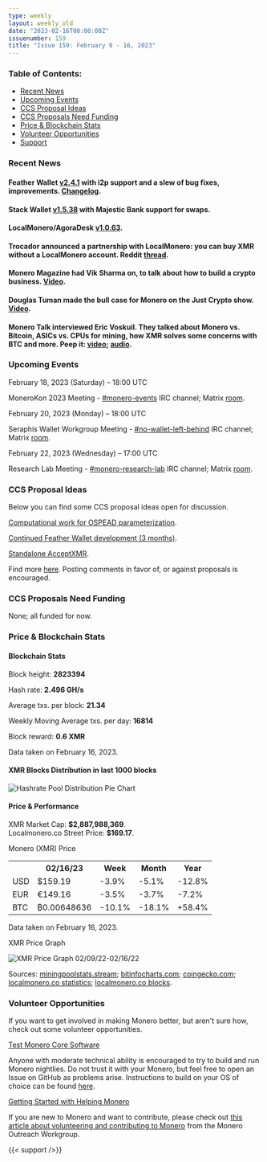 ```yaml
---
type: weekly
layout: weekly_old
date: "2023-02-16T00:00:00Z"
issuenumber: 159
title: "Issue 159: February 9 - 16, 2023"
---
```


<h3>Table of Contents:</h3>
<ul class="contents">
    <li><a href="#news">Recent News</a></li>
    <li><a href="#events">Upcoming Events</a></li>
    <li><a href="#ideas">CCS Proposal Ideas</a></li>
    <li><a href="#proposals">CCS Proposals Need Funding</a></li>
    <li><a href="#stats">Price & Blockchain Stats</a></li>
    <li><a href="#volunteer">Volunteer Opportunities</a></li>
    <li><a href="#support">Support</a></li>
</ul>

<h3 id="news">Recent News</h3>

<div class="newsbyte">
    <h4>Feather Wallet <a href="https://featherwallet.org/download/" target="_blank">v2.4.1</a> with i2p support and a slew of bug fixes, improvements. <a href="https://featherwallet.org/changelog/" target="_blank">Changelog</a>.</h4>
</div>

<div class="newsbyte">
    <h4>Stack Wallet <a href="https://github.com/cypherstack/stack_wallet/releases/tag/build_125" target="_blank">v1.5.38</a> with Majestic Bank support for swaps.</h4>
</div>

<div class="newsbyte">
    <h4>LocalMonero/AgoraDesk <a href="https://github.com/AgoraDesk-LocalMonero/agoradesk-app-foss/releases/tag/v1.0.63" target="_blank">v1.0.63</a>.</h4>
</div>

<div class="newsbyte">
    <h4>Trocador announced a partnership with LocalMonero: you can buy XMR without a LocalMonero account. Reddit <a href="https://teddit.adminforge.de/r/Monero/comments/10yqjk3/now_you_can_buy_monero_with_eth_ltc_and_btc_on/" target="_blank">thread</a>.</h4>
</div>

<div class="newsbyte">
    <h4>Monero Magazine had Vik Sharma on, to talk about how to build a crypto business. <a href="https://piped.adminforge.de/watch?v=ySeOTQdoLFw" target="_blank">Video</a>.</h4>
</div>

<div class="newsbyte">
    <h4>Douglas Tuman made the bull case for Monero on the Just Crypto show. <a href="https://piped.adminforge.de/watch?v=S6IGIZWf9FU" target="_blank">Video</a>.</h4>
</div>

<div class="newsbyte">
    <h4>Monero Talk interviewed Eric Voskuil. They talked about Monero vs. Bitcoin, ASICs vs. CPUs for mining, how XMR solves some concerns with BTC and more. Peep it: <a href="https://piped.adminforge.de/watch?v=jSJOPfYyfiA" target="_blank">video</a>; <a href="https://www.monerotalk.live/is-bitcoin-private-enough-for-people-to-resist-the-state-eric-voskuli" target="_blank">audio</a>.</h4>
</div>

<h3 id="events">Upcoming Events</h3>

<div class="event">
    <p class="date" markdown="1">February 18, 2023 (Saturday) – 18:00 UTC</p>
    <p markdown="1">MoneroKon 2023 Meeting - <a href="irc://irc.libera.chat/#monero-events" target="_blank">#monero-events</a> IRC channel; Matrix <a href="https://matrix.to/#/#monero-events:monero.social" target="_blank">room</a>.</p>
</div>

<div class="event">
    <p class="date" markdown="1">February 20, 2023 (Monday) – 18:00 UTC</p>
    <p markdown="1">Seraphis Wallet Workgroup Meeting - <a href="irc://irc.libera.chat/#no-wallet-left-behind" target="_blank">#no-wallet-left-behind</a> IRC channel; Matrix <a href="https://matrix.to/#/#no-wallet-left-behind:monero.social" target="_blank">room</a>.</p>
</div>

<div class="event">
    <p class="date" markdown="1">February 22, 2023 (Wednesday) – 17:00 UTC</p>
    <p markdown="1">Research Lab Meeting - <a href="irc://irc.libera.chat/#monero-research-lab" target="_blank">#monero-research-lab</a> IRC channel; Matrix <a href="https://matrix.to/#/#monero-research-lab:monero.social" target="_blank">room</a>.</p>
</div>

<h3 id="ideas">CCS Proposal Ideas</h3>

<p>Below you can find some CCS proposal ideas open for discussion.</p>

<div class="proposal">
<p><a href="https://repo.getmonero.org/monero-project/ccs-proposals/-/merge_requests/375" target="_blank">Computational work for OSPEAD parameterization</a>.</p>
</div>

<div class="proposal">
<p><a href="https://repo.getmonero.org/monero-project/ccs-proposals/-/merge_requests/376" target="_blank">Continued Feather Wallet development (3 months)</a>.</p>
</div>

<div class="proposal">
<p><a href="https://repo.getmonero.org/monero-project/ccs-proposals/-/merge_requests/374" target="_blank">Standalone AcceptXMR</a>.</p>
</div>

<div class="proposal">
<p>Find more <a href="https://ccs.getmonero.org/ideas/" target="_blank">here</a>. Posting comments in favor of, or against proposals is encouraged.</p>
</div>

<h3 id="proposals">CCS Proposals Need Funding</h3>

<p>None; all funded for now.</p>

<h3 id="stats">Price & Blockchain Stats</h3>

<h4 class="stat">Blockchain Stats</h4>

<div class="bcstats">
    <p>Block height: <b>2823394</b></p>
    <p>Hash rate: <b>2.496 GH/s</b></p>
    <p>Average txs. per block: <b>21.34</b></p>
    <p>Weekly Moving Average txs. per day: <b>16814</b></p>
    <p>Block reward: <b>0.6 XMR</b></p>
</div>
<p class="note">Data taken on February 16, 2023.</p>

<h4 class="stat">XMR Blocks Distribution in last 1000 blocks</h4>
<p><img src="/img/hashrate-pool-distribution-0216.png" alt="Hashrate Pool Distribution Pie Chart"/></p>

<h4 class="stat" id="price-stat">Price & Performance</h4>

<div class="price-intro">XMR Market Cap: <b>$2,887,988,369</b>.<br/>Localmonero.co Street Price: <b>$169.17</b>.</div>

<p class="table-title">Monero (XMR) Price</p>
<table class="price-table">
  <tr class="row1">
    <th></th>
    <th>02/16/23</th>
    <th>Week</th>
    <th>Month</th>
    <th>Year</th>
  </tr>
  <tr>
    <td data-th="XMR to">USD</td>
    <td data-th="02/16/23">$159.19</td>
    <td data-th="Week" class="red">-3.9%</td>
    <td data-th="Month" class="red">-5.1%</td>
    <td data-th="Year" class="red">-12.8%</td>
  </tr>
  <tr class="row3">
    <td data-th="XMR to">EUR</td>
    <td data-th="02/16/23">€149.16</td>
    <td data-th="Week" class="red">-3.5%</td>
    <td data-th="Month" class="red">-3.7%</td>
    <td data-th="Year" class="red">-7.2%</td>
  </tr>
  <tr>
    <td data-th="XMR to">BTC</td>
    <td data-th="02/16/23">₿0.00648636</td>
    <td data-th="Week" class="red">-10.1%</td>
    <td data-th="Month" class="red">-18.1%</td>
    <td data-th="Year" class="green">+58.4%</td>
  </tr>
</table>
<p class="note">Data taken on February 16, 2023.</p>

<p class="table-title">XMR Price Graph</p>

![XMR Price Graph 02/09/22-02/16/22](/img/weekly-chart-0216.png "XMR Price Graph 02/09/22-02/16/22")

Sources: <a href="https://miningpoolstats.stream/monero" target="_blank">miningpoolstats.stream</a>; <a href="https://bitinfocharts.com/monero/" target="_blank">bitinfocharts.com</a>; <a href="https://www.coingecko.com/en/coins/monero" target="_blank">coingecko.com</a>; <a href="https://localmonero.co/statistics" target="_blank">localmonero.co statistics</a>; <a href="https://localmonero.co/blocks" target="_blank">localmonero.co blocks</a>.

<h3 id="volunteer">Volunteer Opportunities</h3>

<p>If you want to get involved in making Monero better, but aren't sure how, check out some volunteer opportunities.</p>

<div class="newsbyte">
    <p class="date"><a href="https://github.com/monero-project/monero" target="_blank">Test Monero Core Software</a></p>
    <p>Anyone with moderate technical ability is encouraged to try to build and run Monero nightlies. Do not trust it with your Monero, but feel free to open an Issue on GitHub as problems arise. Instructions to build on your OS of choice can be found <a href="https://github.com/monero-project/monero#compiling-monero-from-source" target="_blank">here</a>. </p>
</div>

<div class="newsbyte">
    <p class="date"><a href="https://github.com/monero-project/monero" target="_blank">Getting Started with Helping Monero</a></p>
    <p>If you are new to Monero and want to contribute, please check out <a href="https://www.monerooutreach.org/stories/getting-started-helping-monero.php" target="_blank">this article about volunteering and contributing to Monero</a> from the Monero Outreach Workgroup. </p>
</div>

{{< support />}}


